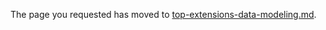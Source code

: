 
The page you requested has moved to [top-extensions-data-modeling.md](top-extensions-data-modeling.md). 